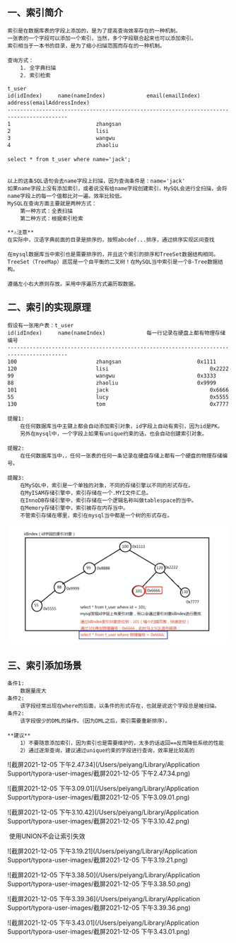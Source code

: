 ## 一、索引简介

```
索引是在数据库表的字段上添加的，是为了提高查询效率存在的一种机制。
一张表的一个字段可以添加一个索引，当然，多个字段联合起来也可以添加索引。
索引相当于一本书的目录，是为了缩小扫描范围而存在的一种机制。

查询方式：
	1. 全字典扫描
	2. 索引检索
```

```mysql
t_user
id(idIndex)		name(nameIndex)				email(emailIndex)					address(emailAddressIndex)
-----------------------------------------------------------------------------------------
1							zhangsan
2							lisi
3							wangwu
4							zhaoliu

select * from t_user where name='jack';


以上的这条SQL语句会去name字段上扫描，因为查询条件是：name='jack'
如果name字段上没有添加索引，或者说没有给name字段创建索引，MySQL会进行全扫描，会将name字段上的每一个值都比对一遍。效率比较低。
MySQL在查询方面主要就是两种方式：
	第一种方式：全表扫描
	第二种方式：根据索引检索
```

```
**⚠️注意**
在实际中，汉语字典前面的目录是排序的，按照abcdef...排序，通过排序实现区间查找

在mysql数据库当中索引也是需要排序的，并且这个索引的排序和TreeSet数据结构相同。TreeSet（TreeMap）底层是一个自平衡的二叉树！在MySQL当中索引是一个B-Tree数据结构。

遵循左小右大原则存放。采用中序遍历方式遍历取数据。
```

## 二、索引的实现原理

```
假设有一张用户表：t_user
id(idIndex)		name(nameIndex)				每一行记录在硬盘上都有物理存储编号
-----------------------------------------------------------------------------------------
100							zhangsan						0x1111
120							lisi								0x2222
99							wangwu							0x3333
88							zhaoliu							0x9999
101							jack								0x6666
55							lucy								0x5555
130							tom									0x7777

提醒1:
	在任何数据库当中主键上都会自动添加索引对象，id字段上自动有索引，因为id是PK。
	另外在mysql中，一个字段上如果有unique约束的话，也会自动创建索引对象。

提醒2:
	在任何数据库当中，，任何一张表的任何一条记录在硬盘存储上都有一个硬盘的物理存储编号。
	
提醒3:
	在MySQL中，索引是一个单独的对象，不同的存储引擎以不同的形式存在。
	在MyISAM存储引擎中，索引存储在一个.MYI文件汇总。
	在InnoDB存储引擎中，索引存储在一个逻辑名称叫做tablespace的当中。
	在Memory存储引擎中，索引被存在内存当中。
	不管索引存储在哪里，索引在mysql当中都是一个树的形式存在。
```

![截屏2021-12-05 下午2.40.08](https://raw.githubusercontent.com/DataDevLPY/TyporaPicStore/main/img/202112070008499.png)

## 三、索引添加场景

```
条件1:
	数据量庞大
条件2:
	该字段经常出现在where的后面，以条件的形式存在，也就是说这个字段总是被扫描。
条件2:
	该字段很少的DML的操作。（因为DML之后，索引需要重新排序）。

**建议**
	1）不要随意添加索引，因为索引也是需要维护的，太多的话返回==反而降低系统的性能
	2）通过逐渐查询，建议通过unique约束的字段进行查询，效率是比较高的
```





![截屏2021-12-05 下午2.47.34](/Users/peiyang/Library/Application Support/typora-user-images/截屏2021-12-05 下午2.47.34.png)

![截屏2021-12-05 下午3.09.01](/Users/peiyang/Library/Application Support/typora-user-images/截屏2021-12-05 下午3.09.01.png)

![截屏2021-12-05 下午3.10.42](/Users/peiyang/Library/Application Support/typora-user-images/截屏2021-12-05 下午3.10.42.png)

​			使用UNION不会让索引失效

![截屏2021-12-05 下午3.19.21](/Users/peiyang/Library/Application Support/typora-user-images/截屏2021-12-05 下午3.19.21.png)

![截屏2021-12-05 下午3.38.50](/Users/peiyang/Library/Application Support/typora-user-images/截屏2021-12-05 下午3.38.50.png)



![截屏2021-12-05 下午3.39.36](/Users/peiyang/Library/Application Support/typora-user-images/截屏2021-12-05 下午3.39.36.png)



![截屏2021-12-05 下午3.43.01](/Users/peiyang/Library/Application Support/typora-user-images/截屏2021-12-05 下午3.43.01.png)







